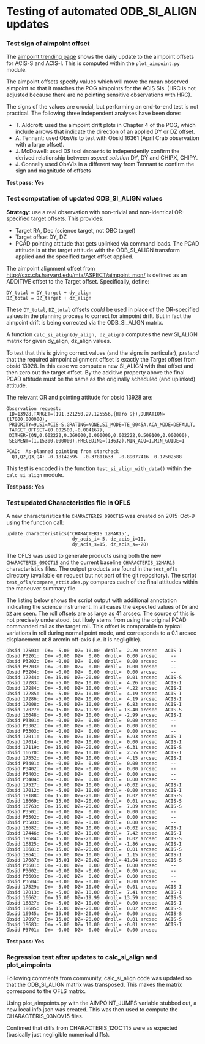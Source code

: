 # Testing of automated ODB_SI_ALIGN updates

### Test sign of aimpoint offset

The [aimpoint trending page](http://cxc.cfa.harvard.edu/mta/ASPECT/aimpoint_mon/) shows
the daily update to the aimpoint offsets for ACIS-S and ACIS-I.  This is computed
within the `plot_aimpoint.py` module.

The aimpoint offsets specify values which will move the mean observed aimpoint so
that it matches the POG aimpoints for the ACIS SIs.  (HRC is not adjusted because
there are no pointing sensitive observations with HRC).

The signs of the values are crucial, but performing an end-to-end test is not practical.
The following three independent analyses have been done:

- T. Aldcroft: used the aimpoint drift plots in Chapter 4 of the POG, which include arrows
  that indicate the direction of an applied DY or DZ offset.
- A. Tennant: used ObsVis to test with Obsid 16361 (April Crab observation with a
  large offset).
- J. McDowell: used DS tool `dmcoords` to independently confirm the derived relationship
  between *aspect solution* DY, DY and CHIPX, CHIPY.
- J. Connelly used ObsVis in a different way from Tennant to confirm the sign and magnitude of
offsets

**Test pass: Yes**

### Test computation of updated ODB_SI_ALIGN values

**Strategy**: use a real observation with non-trivial and non-identical
OR-specified target offsets.  This provides:

- Target RA, Dec (science target, not OBC target)
- Target offset DY, DZ
- PCAD pointing attitude that gets uplinked via command loads.
  The PCAD attitude is at the target attitude with the ODB_SI_ALIGN
  transform applied and the specified target offset applied.

The aimpoint alignment offset from http://cxc.cfa.harvard.edu/mta/ASPECT/aimpoint_mon/
is defined as an ADDITIVE offset to the Target offset.  Specifically, define:

```
DY_total = DY_target + dy_align
DZ_total = DZ_target + dz_align
```

These `DY_total`, `DZ_total` offsets *could* be used in place of the OR-specified values
in the planning process to correct for aimpoint drift.  But in fact the aimpoint drift
is being corrected via the ODB_SI_ALIGN matrix.

A function `calc_si_align(dy_align, dz_align)` computes the new SI_ALIGN matrix for
given dy_align, dz_align values.

To test that this is giving correct values (and the signs in particular), *pretend*
that the required aimpoint alignment offset is exactly the Target offset from
obsid 13928.  In this case we compute a new SI_ALIGN with that offset and then zero out
the target offset.  By the additive property above the final PCAD attitude must be the
same as the originally scheduled (and uplinked) attitude.

The relevant OR and pointing attitude for obsid 13928 are:

```
Observation request:
 ID=13928,TARGET=(191.321250,27.125556,{Haro 9}),DURATION=(17000.000000),
 PRIORITY=9,SI=ACIS-S,GRATING=NONE,SI_MODE=TE_0045A,ACA_MODE=DEFAULT,
 TARGET_OFFSET=(0.002500,-0.004167),
 DITHER=(ON,0.002222,0.360000,0.000000,0.002222,0.509100,0.000000),
 SEGMENT=(1,15300.000000),PRECEDING=(13632),MIN_ACQ=1,MIN_GUIDE=1

PCAD:  As-planned pointing from starcheck
  Q1,Q2,Q3,Q4: -0.18142595  -0.37811633  -0.89077416  0.17502588
```

This test is encoded in the function `test_si_align_with_data()` within the
`calc_si_align` module.

**Test pass: Yes**

### Test updated Characteristics file in OFLS

A new characteristics file `CHARACTERIS_09OCT15` was created on 2015-Oct-9 using the
function call:

```
update_characteristics('CHARACTERIS_12MAR15',
                        dy_acis_i=-5, dz_acis_i=10,
                        dy_acis_s=15, dz_acis_s=-20)
```

The OFLS was used to generate products using both the new `CHARACTERIS_09OCT15` and the
current baseline `CHARACTERIS_12MAR15` characteristics files.  The output products are
found in the `test_ofls` directory (available on request but not part of the git
repository).  The script `test_ofls/compare_attitudes.py` compares each of the final
attitudes within the maneuver summary file.

The listing below shows the script output with additional annotation indicating the
science instrument.  In all cases the expected values of `DY` and `DZ` are seen.  The roll
offsets are as large as 41 arcsec.  The source of this is not precisely understood, but
likely stems from using the original PCAD commanded roll as the target roll.  This offset
is comparable to typical variations in roll during normal point mode, and corresponds to a
0.1 arcsec displacement at 8 arcmin off-axis (i.e. it is negligible).

```
Obsid 17503:  DY= -5.00  DZ= 10.00  droll=  2.20 arcsec   ACIS-I
Obsid P3201:  DY= -0.00  DZ=  0.00  droll=  0.00 arcsec     --
Obsid P3202:  DY= -0.00  DZ=  0.00  droll=  0.00 arcsec     --
Obsid P3203:  DY= -0.00  DZ=  0.00  droll=  0.00 arcsec     --
Obsid P3204:  DY= -0.00  DZ=  0.00  droll=  0.00 arcsec     --
Obsid 17244:  DY= 15.00  DZ=-20.00  droll=  0.01 arcsec   ACIS-S
Obsid 17283:  DY= -5.00  DZ= 10.00  droll=  4.26 arcsec   ACIS-I
Obsid 17284:  DY= -5.00  DZ= 10.00  droll=  4.22 arcsec   ACIS-I
Obsid 17285:  DY= -5.00  DZ= 10.00  droll=  4.19 arcsec   ACIS-I
Obsid 17286:  DY= -5.00  DZ= 10.00  droll=  4.19 arcsec   ACIS-I
Obsid 17008:  DY= -5.00  DZ= 10.00  droll=  6.83 arcsec   ACIS-I
Obsid 17027:  DY= 15.00  DZ=-19.99  droll= 13.40 arcsec   ACIS-S
Obsid 16648:  DY= -5.00  DZ= 10.00  droll= -2.99 arcsec   ACIS-I
Obsid P3301:  DY= -0.00  DZ=  0.00  droll=  0.00 arcsec     --
Obsid P3302:  DY= -0.00  DZ= -0.00  droll=  0.00 arcsec     --
Obsid P3303:  DY= -0.00  DZ=  0.00  droll=  0.00 arcsec     --
Obsid 17011:  DY= -5.00  DZ= 10.00  droll=  6.93 arcsec   ACIS-I
Obsid 17014:  DY= -5.00  DZ= 10.00  droll=  0.00 arcsec   ACIS-I
Obsid 17119:  DY= 15.00  DZ=-20.00  droll= -6.31 arcsec   ACIS-S
Obsid 16670:  DY= -5.00  DZ= 10.00  droll=  2.55 arcsec   ACIS-I
Obsid 17552:  DY= -5.00  DZ= 10.00  droll=  4.15 arcsec   ACIS-I
Obsid P3401:  DY= -0.00  DZ=  0.00  droll=  0.00 arcsec     --
Obsid P3402:  DY= -0.00  DZ= -0.00  droll=  0.00 arcsec     --
Obsid P3403:  DY= -0.00  DZ=  0.00  droll=  0.00 arcsec     --
Obsid P3404:  DY= -0.00  DZ=  0.00  droll=  0.00 arcsec     --
Obsid 17527:  DY= -5.00  DZ= 10.00  droll= -0.02 arcsec   ACIS-I
Obsid 17012:  DY= -5.00  DZ= 10.00  droll= -0.00 arcsec   ACIS-I
Obsid 18188:  DY= 15.00  DZ=-20.00  droll=  0.02 arcsec   ACIS-S
Obsid 18669:  DY= 15.00  DZ=-20.00  droll=  0.01 arcsec   ACIS-S
Obsid 16763:  DY= 15.00  DZ=-20.00  droll=  7.89 arcsec   ACIS-S
Obsid P3501:  DY= -0.00  DZ=  0.00  droll=  0.00 arcsec     --
Obsid P3502:  DY= -0.00  DZ= -0.00  droll=  0.00 arcsec     --
Obsid P3503:  DY= -0.00  DZ= -0.00  droll=  0.00 arcsec     --
Obsid 18682:  DY= -5.00  DZ= 10.00  droll= -0.02 arcsec   ACIS-I
Obsid 17446:  DY= -5.00  DZ= 10.00  droll=  7.42 arcsec   ACIS-I
Obsid 18684:  DY= 15.00  DZ=-20.00  droll=  0.02 arcsec   ACIS-S
Obsid 16825:  DY= -5.00  DZ= 10.00  droll= -1.86 arcsec   ACIS-I
Obsid 18681:  DY= 15.00  DZ=-20.00  droll=  0.01 arcsec   ACIS-S
Obsid 18641:  DY= -5.00  DZ= 10.00  droll=  1.15 arcsec   ACIS-I
Obsid 17087:  DY= 15.01  DZ=-20.02  droll=-41.04 arcsec   ACIS-S
Obsid P3601:  DY= -0.00  DZ=  0.00  droll=  0.00 arcsec     --
Obsid P3602:  DY= -0.00  DZ= -0.00  droll=  0.00 arcsec     --
Obsid P3603:  DY= -0.00  DZ=  0.00  droll=  0.00 arcsec     --
Obsid P3604:  DY= -0.00  DZ= -0.00  droll=  0.00 arcsec     --
Obsid 17529:  DY= -5.00  DZ= 10.00  droll= -0.01 arcsec   ACIS-I
Obsid 17013:  DY= -5.00  DZ= 10.00  droll=  7.41 arcsec   ACIS-I
Obsid 16662:  DY= 15.00  DZ=-19.99  droll= 13.59 arcsec   ACIS-S
Obsid 16827:  DY= -5.00  DZ= 10.00  droll=  0.00 arcsec   ACIS-I
Obsid 18685:  DY= 15.00  DZ=-20.00  droll=  0.02 arcsec   ACIS-S
Obsid 16945:  DY= 15.00  DZ=-20.00  droll=  0.00 arcsec   ACIS-S
Obsid 17097:  DY= 15.00  DZ=-20.00  droll=  0.01 arcsec   ACIS-S
Obsid 18683:  DY= -5.00  DZ= 10.00  droll= -0.01 arcsec   ACIS-I
Obsid P3701:  DY= -0.00  DZ= -0.00  droll=  0.00 arcsec     --
```

**Test pass: Yes**

### Regression test after updates to calc_si_align and plot_aimpoints

Following comments from community, calc_si_align code was updated
so that the ODB_SI_ALIGN matrix was transposed.  This makes the
matrix correspond to the OFLS matrix.

Using plot_aimpoints.py with the AIMPOINT_JUMPS variable stubbed
out, a new local info.json was created.  This was then used
to compute the CHARACTERIS_03NOV15 files.

Confimed that diffs from CHARACTERIS_12OCT15 were as expected
(basically just negligible numerical diffs).
